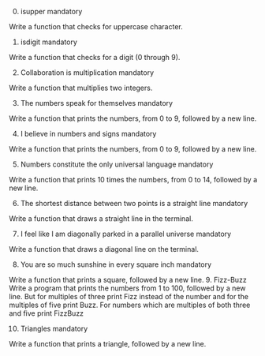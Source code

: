 
0. isupper
mandatory

Write a function that checks for uppercase character.

1. isdigit
mandatory

Write a function that checks for a digit (0 through 9).

2. Collaboration is multiplication
mandatory

Write a function that multiplies two integers.

3. The numbers speak for themselves
mandatory

Write a function that prints the numbers, from 0 to 9, followed by a new line.

4. I believe in numbers and signs
mandatory

Write a function that prints the numbers, from 0 to 9, followed by a new line.

5. Numbers constitute the only universal language
mandatory

Write a function that prints 10 times the numbers, from 0 to 14, followed by a new line.

6. The shortest distance between two points is a straight line
mandatory

Write a function that draws a straight line in the terminal.

7. I feel like I am diagonally parked in a parallel universe
mandatory

Write a function that draws a diagonal line on the terminal.

8. You are so much sunshine in every square inch
mandatory

Write a function that prints a square, followed by a new line.
9. Fizz-Buzz 
Write a program that prints the numbers from 1 to 100, followed by a new line. But for multiples of three print Fizz instead of the number and for the multiples of five print Buzz. For numbers which are multiples of both three and five print FizzBuzz


10. Triangles
mandatory

Write a function that prints a triangle, followed by a new line.

